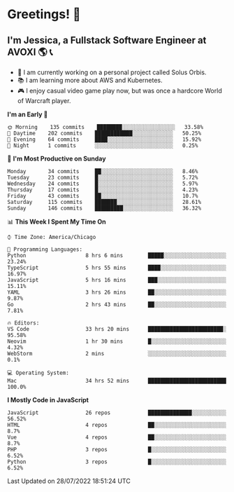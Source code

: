 # Greetings! 🧠

## I'm Jessica, a Fullstack Software Engineer at AVOXI 🌎 📞

- 🌟 I am currently working on a personal project called Solus Orbis.
- 📚 I am learning more about AWS and Kubernetes.
- 🎮 I enjoy casual video game play now, but was once a hardcore World of Warcraft player.

<!--START_SECTION:waka-->
**I'm an Early 🐤** 

```text
🌞 Morning    135 commits    ████████░░░░░░░░░░░░░░░░░   33.58% 
🌆 Daytime    202 commits    ████████████░░░░░░░░░░░░░   50.25% 
🌃 Evening    64 commits     ████░░░░░░░░░░░░░░░░░░░░░   15.92% 
🌙 Night      1 commits      ░░░░░░░░░░░░░░░░░░░░░░░░░   0.25%

```
📅 **I'm Most Productive on Sunday** 

```text
Monday       34 commits     ██░░░░░░░░░░░░░░░░░░░░░░░   8.46% 
Tuesday      23 commits     █░░░░░░░░░░░░░░░░░░░░░░░░   5.72% 
Wednesday    24 commits     █░░░░░░░░░░░░░░░░░░░░░░░░   5.97% 
Thursday     17 commits     █░░░░░░░░░░░░░░░░░░░░░░░░   4.23% 
Friday       43 commits     ██░░░░░░░░░░░░░░░░░░░░░░░   10.7% 
Saturday     115 commits    ███████░░░░░░░░░░░░░░░░░░   28.61% 
Sunday       146 commits    █████████░░░░░░░░░░░░░░░░   36.32%

```


📊 **This Week I Spent My Time On** 

```text
⌚︎ Time Zone: America/Chicago

💬 Programming Languages: 
Python                   8 hrs 6 mins        █████░░░░░░░░░░░░░░░░░░░░   23.24% 
TypeScript               5 hrs 55 mins       ████░░░░░░░░░░░░░░░░░░░░░   16.97% 
JavaScript               5 hrs 16 mins       ███░░░░░░░░░░░░░░░░░░░░░░   15.11% 
YAML                     3 hrs 26 mins       ██░░░░░░░░░░░░░░░░░░░░░░░   9.87% 
Go                       2 hrs 43 mins       ██░░░░░░░░░░░░░░░░░░░░░░░   7.81%

🔥 Editors: 
VS Code                  33 hrs 20 mins      ████████████████████████░   95.58% 
Neovim                   1 hr 30 mins        █░░░░░░░░░░░░░░░░░░░░░░░░   4.32% 
WebStorm                 2 mins              ░░░░░░░░░░░░░░░░░░░░░░░░░   0.1%

💻 Operating System: 
Mac                      34 hrs 52 mins      █████████████████████████   100.0%

```

**I Mostly Code in JavaScript** 

```text
JavaScript               26 repos            ██████████████░░░░░░░░░░░   56.52% 
HTML                     4 repos             ██░░░░░░░░░░░░░░░░░░░░░░░   8.7% 
Vue                      4 repos             ██░░░░░░░░░░░░░░░░░░░░░░░   8.7% 
PHP                      3 repos             █░░░░░░░░░░░░░░░░░░░░░░░░   6.52% 
Python                   3 repos             █░░░░░░░░░░░░░░░░░░░░░░░░   6.52%

```



 Last Updated on 28/07/2022 18:51:24 UTC
<!--END_SECTION:waka-->

<!--
**jessikuh/jessikuh** is a ✨ _special_ ✨ repository because its `README.md` (this file) appears on your GitHub profile.

Here are some ideas to get you started:

- 🔭 I’m currently working on ...
- 🌱 I’m currently learning ...
- 👯 I’m looking to collaborate on ...
- 🤔 I’m looking for help with ...
- 💬 Ask me about ...
- 📫 How to reach me: ...
- 😄 Pronouns: ...
- ⚡ Fun fact: ...
-->
